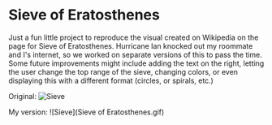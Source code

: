 # Sieve of Eratosthenes
Just a fun little project to reproduce the visual created on Wikipedia on the page for Sieve of Eratosthenes. Hurricane Ian knocked out my roommate and I's internet, so we worked on separate versions of this to pass the time. 
Some future improvements might include adding the text on the right, letting the user change the top range of the sieve, changing colors, or even displaying this with a different format (circles, or spirals, etc.)

Original:
![Sieve](https://upload.wikimedia.org/wikipedia/commons/b/b9/Sieve_of_Eratosthenes_animation.gif)

My version:
![Sieve](Sieve of Eratosthenes.gif)
